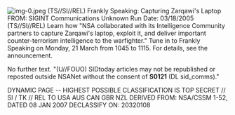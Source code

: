 ![img-0.jpeg](img-0.jpeg)
(TS//SI//REL) Frankly Speaking: Capturing Zarqawi's Laptop
FROM: SIGINT Communications
Unknown
Run Date: 03/18/2005
(TS//SI//REL) Learn how "NSA collaborated with its Intelligence Community partners to capture Zarqawi's laptop, exploit it, and deliver important counter-terrorism intelligence to the warfighter." Tune in to Frankly Speaking on Monday, 21 March from 1045 to 1115. For details, see the announcement.

No further text.
"(U//FOUO) SIDtoday articles may not be republished or reposted outside NSANet without the consent of $\mathbf{S 0 1 2 1}$ (DL sid_comms)."

DYNAMIC PAGE -- HIGHEST POSSIBLE CLASSIFICATION IS TOP SECRET // SI / TK // REL TO USA AUS CAN GBR NZL DERIVED FROM: NSA/CSSM 1-52, DATED 08 JAN 2007 DECLASSIFY ON: 20320108

